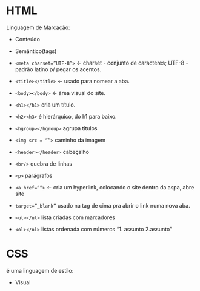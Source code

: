 # HTML

Linguagem de Marcação:

- Conteúdo
- Semântico(tags)


- `<meta charset=”UTF-8”>` <- charset - conjunto de caracteres; UTF-8 - padrão latino p/ pegar os acentos.
- `<title></title>` <- usado para nomear a aba.
- `<body></body>` <- área visual do site.
- `<h1></h1>` cria um título.
- `<h2><h3>` é hierárquico, do h1 para baixo.
- `<hgroup></hgroup>` agrupa títulos
- `<img src = “”>` caminho da imagem
- `<header></header>` cabeçalho
- `<br/>`  quebra de linhas
- `<p>` parágrafos
- `<a href=””>` <-  cria um hyperlink, colocando o site dentro da aspa, abre  site
- `target=”_blank”` usado na tag de cima pra abrir o link numa nova aba.
- `<ul></ul>` lista criadas com marcadores
- `<ol></ol>` listas ordenada com números “1. assunto	2.assunto”

# CSS

é uma linguagem de estilo:

- Visual

